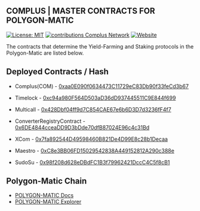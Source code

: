 ## COMPLUS | MASTER CONTRACTS FOR POLYGON-MATIC

[![License: MIT](https://img.shields.io/badge/License-MIT-green.svg)](https://github.com/complusnetwork/complus-master-polygon/blob/master/LICENSE) [![contributions Complus Network](https://img.shields.io/badge/contributions-welcome-brightgreen.svg?style=flat)](https://github.com/complusnetwork/complus-master-polygon/issues) [![Website](https://img.shields.io/website-up-down-green-red/https/shields.io.svg?label=website)](https://matic.complus.exchange)

The contracts that determine the Yield-Farming and Staking protocols in the Polygon-Matic are listed below.

## Deployed Contracts / Hash
- Complus(COM) - [0xaa0E090f0634473C11729eC83Db90f33feCd3b67](https://polygonscan.com/address/0xaa0e090f0634473c11729ec83db90f33fecd3b67#code)

- Timelock - [0xc94a980F564D503aD36dD937445511C9E844f699](https://polygonscan.com/address/0xc94a980f564d503ad36dd937445511c9e844f699#code)
- Multicall - [0x428Dbf04ff9d7C854CAE67e6b6D3D7d3236fF4f7](https://polygonscan.com/address/0x428Dbf04ff9d7C854CAE67e6b6D3D7d3236fF4f7/contracts#code)
- ConverterRegistryContract - [0x6DE4844cceaDD9D3bDde70dfB87024E96c4c31Bd](https://polygonscan.com/address/0x6DE4844cceaDD9D3bDde70dfB87024E96c4c31Bd#code)

- XCom - [0x7fa892544D49598460B821De4D99E8c28b1Decaa](https://polygonscan.com/address/0x7fa892544D49598460B821De4D99E8c28b1Decaa#code)
- Maestro - [0xC8e3BB06FD15029542838A449152812A290c388e](https://polygonscan.com/address/0xC8e3BB06FD15029542838A449152812A290c388e#code)
- SudoSu - [0x98f208d628eDBdFC1B3f79962421DccC4C5f8cB1](https://polygonscan.com/address/0x98f208d628edbdfc1b3f79962421dccc4c5f8cb1#code)

## Polygon-Matic Chain

- [POLYGON-MATIC Docs](https://docs.matic.network/)
- [POLYGON-MATIC Explorer](https://polygonscan.com/)
